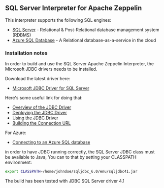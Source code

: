 ## SQL Server Interpreter for Apache Zeppelin

This interpreter supports the following SQL engines:
* [SQL Server](https://www.microsoft.com/sqlserver) - Relational & Post-Relational database management system (RDBMS)
* [Azure SQL Database](https://azure.microsoft.com/it-it/services/sql-database) - A Relational database-as-a-service in the cloud

### Installation notes

In order to build and use the SQL Server Apache Zeppelin Interpreter, the Microsoft JDBC drivers needs to be installed.

Download the latest driver here:

* [Microsoft JDBC Driver for SQL Server](https://msdn.microsoft.com/en-us/data/aa937724.aspx)

Here's some useful link for doing that:

* [Overview of the JDBC Driver](https://msdn.microsoft.com/en-US/library/ms378749.aspx)
* [Deploying the JDBC Driver](https://msdn.microsoft.com/en-US/library/aa342329.aspx)
* [Using the JDBC Driver](https://msdn.microsoft.com/en-US/library/ms378526.aspx)
* [Building the Connection URL](https://msdn.microsoft.com/en-us/library/ms378428.aspx)

For Azure:

* [Connecting to an Azure SQL database](https://msdn.microsoft.com/en-us/library/hh290696.aspx)

in order to have JDBC running correctly, the SQL Server JDBC class must be available to Java, You can to that by setting your CLASSPATH environment:

```sh
export CLASSPATH=/home/johndoe/sqljdbc_6.0/enu/sqljdbc41.jar
```

The build has been tested with JDBC SQL Server driver 4.1
